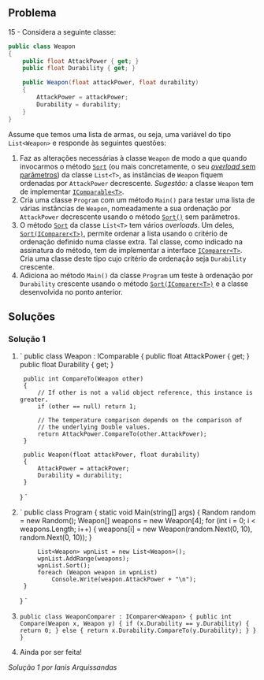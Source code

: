 ## Problema

15 - Considera a seguinte classe:

```cs
public class Weapon
{
    public float AttackPower { get; }
    public float Durability { get; }

    public Weapon(float attackPower, float durability)
    {
        AttackPower = attackPower;
        Durability = durability;
    }
}
```

Assume que temos uma lista de armas, ou seja, uma variável do tipo
`List<Weapon>` e responde às seguintes questões:

1. Faz as alterações necessárias à classe `Weapon` de modo a que quando
invocarmos o método
[`Sort`](https://docs.microsoft.com/pt-pt/dotnet/api/system.collections.generic.list-1.sort)
(ou mais concretamente, o seu
[_overload_ sem parâmetros](https://docs.microsoft.com/pt-pt/dotnet/api/system.collections.generic.list-1.sort#System_Collections_Generic_List_1_Sort)) da classe `List<T>`, as instâncias de `Weapon` fiquem ordenadas por
`AttackPower` decrescente. _Sugestão:_ a classe `Weapon` tem de implementar
[`IComparable<T>`](https://docs.microsoft.com/pt-pt/dotnet/api/system.icomparable-1).
2. Cria uma classe `Program` com um método `Main()` para testar uma lista de
várias instâncias de `Weapon`, nomeadamente a sua ordenação por `AttackPower`
decrescente usando o método
[`Sort()`](https://docs.microsoft.com/pt-pt/dotnet/api/system.collections.generic.list-1.sort#System_Collections_Generic_List_1_Sort)
sem parâmetros.
3. O método
[`Sort`](https://docs.microsoft.com/pt-pt/dotnet/api/system.collections.generic.list-1.sort)
da classe `List<T>` tem vários _overloads_. Um deles,
[`Sort(IComparer<T>)`](https://docs.microsoft.com/pt-pt/dotnet/api/system.collections.generic.list-1.sort#System_Collections_Generic_List_1_Sort_System_Collections_Generic_IComparer__0__),
permite ordenar a lista usando o critério de ordenação definido numa classe
extra. Tal classe, como indicado na assinatura do método, tem de implementar a
interface
[`IComparer<T>`](https://docs.microsoft.com/pt-pt/dotnet/api/system.collections.generic.icomparer-1).
Cria uma classe deste tipo cujo critério de ordenação seja `Durability`
crescente.  
4. Adiciona ao método `Main()` da classe `Program` um teste à ordenação
por `Durability` crescente usando o método
[`Sort(IComparer<T>)`](https://docs.microsoft.com/pt-pt/dotnet/api/system.collections.generic.list-1.sort#System_Collections_Generic_List_1_Sort_System_Collections_Generic_IComparer__0__)
e a classe desenvolvida no ponto anterior.


## Soluções

### Solução 1

1. 
	`
	public class Weapon : IComparable<Weapon>
    {
        public float AttackPower { get; }
        public float Durability { get; }

        public int CompareTo(Weapon other)
        {
            // If other is not a valid object reference, this instance is greater.
            if (other == null) return 1;

            // The temperature comparison depends on the comparison of 
            // the underlying Double values. 
            return AttackPower.CompareTo(other.AttackPower);
        }

        public Weapon(float attackPower, float durability)
        {
            AttackPower = attackPower;
            Durability = durability;
        }
    }
	`
	
	
2. 
	`
	public class Program
    {
        static void Main(string[] args)
        {
            Random random = new Random();
            Weapon[] weapons = new Weapon[4];
            for (int i = 0; i < weapons.Length; i++)
            {
                weapons[i] = new Weapon(random.Next(0, 10), random.Next(0, 10));
            }


            List<Weapon> wpnList = new List<Weapon>();
            wpnList.AddRange(weapons);
            wpnList.Sort();
            foreach (Weapon weapon in wpnList)
                Console.Write(weapon.AttackPower + "\n");
        }
    }
	`
	
3.  
	`
	public class WeaponComparer : IComparer<Weapon>
    {
        public int Compare(Weapon x, Weapon y)
        {
            if (x.Durability == y.Durability)
            {
                return 0;
            }
            else
            {
                return x.Durability.CompareTo(y.Durability);
            }
        }
    }
	`
	
4.  Ainda por ser feita!

*Solução 1 por Ianis Arquissandas*
